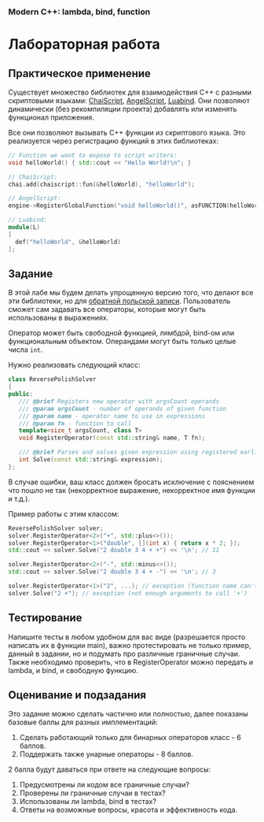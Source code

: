 ﻿### Modern C++: lambda, bind, function

# Лабораторная работа

## Практическое применение

Существует множество библиотек для взаимодействия C++ с разными скриптовыми языками:
[ChaiScript](http://chaiscript.com),
[AngelScript](https://www.angelcode.com/angelscript),
[Luabind](https://www.rasterbar.com/products/luabind.html).
Они позволяют динамически (без рекомпиляции проекта) добавлять или изменять функционал приложения.

Все они позволяют вызывать C++ функции из скриптового языка.
Это реализуется через регистрацию функций в этих библиотеках:
```cpp
// Function we want to expose to script writers:
void helloWorld() { std::cout << "Hello World!\n"; }

// ChaiScript:
chai.add(chaiscript::fun(&helloWorld), "helloWorld");

// AngelScript:
engine->RegisterGlobalFunction("void helloWorld()", asFUNCTION(helloWorld), asCALL_CDECL);

// Luabind:
module(L)
[
  def("helloWorld", &helloWorld)
];
```

## Задание

В этой лабе мы будем делать упрощенную версию того, что делают все эти библиотеки, но для
[обратной польской записи](https://ru.wikipedia.org/wiki/%D0%9E%D0%B1%D1%80%D0%B0%D1%82%D0%BD%D0%B0%D1%8F_%D0%BF%D0%BE%D0%BB%D1%8C%D1%81%D0%BA%D0%B0%D1%8F_%D0%B7%D0%B0%D0%BF%D0%B8%D1%81%D1%8C).
Пользователь сможет сам задавать все операторы, которые могут быть использованы в выражениях.

Оператор может быть свободной функцией, лямбдой, bind-ом или функциональным объектом.
Операндами могут быть только целые числа `int`.

Нужно реализовать следующий класс:
```cpp
class ReversePolishSolver
{
public:
   /// @brief Registers new operator with argsCount operands
   /// @param argsCount - number of operands of given function
   /// @param name - operator name to use in expressions
   /// @param fn - function to call
   template<size_t argsCount, class T>
   void RegisterOperator(const std::string& name, T fn);

   /// @brief Parses and solves given expression using registered earlier operators
   int Solve(const std::string& expression);
};
```

В случае ошибки, ваш класс должен бросать исключение с пояснением что пошло не так (некорректное выражение, некорректное имя функции и т.д.).

Пример работы с этим классом:
```cpp
ReversePolishSolver solver;
solver.RegisterOperator<2>("+", std::plus<>());
solver.RegisterOperator<1>("double", [](int x) { return x * 2; });
std::cout << solver.Solve("2 double 3 4 + +") << '\n'; // 11

solver.RegisterOperator<2>("-", std::minus<>());
std::cout << solver.Solve("2 double 3 4 + -") << '\n'; // 3

solver.RegisterOperator<1>("2", ...); // exception (function name can't be a number)
solver.Solve("2 +"); // exception (not enough arguments to call '+')
```

## Тестирование

Напишите тесты в любом удобном для вас виде (разрешается просто написать их в функции main),
важно протестировать не только пример, данный в задании, но и подумать про различные граничные случаи.
Также необходимо проверить, что в RegisterOperator можно передать и lambda, и bind, и свободную функцию.

## Оценивание и подзадания

Это задание можно сделать частично или полностью, далее показаны базовые баллы для разных имплементаций:

1. Сделать работающий только для бинарных операторов класс - 6 баллов.
1. Поддержать также унарные операторы - 8 баллов.

2 балла будут даваться при ответе на следующие вопросы:

1. Предусмотрены ли кодом все граничные случаи?
1. Проверены ли граничные случаи в тестах?
1. Использованы ли lambda, bind в тестах?
1. Ответы на возможные вопросы, красота и эффективность кода.
